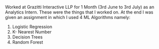 Worked at Grazitti Interactive LLP for 1 Month (3rd June to 3rd July) as an Analytics Intern.
These were the things that I worked on. At the end I was given an assignment in which I used 4 ML Algorithms namely:
1. Logistic Regression
2. K- Nearest Number
3. Decision Trees
4. Random Forest
